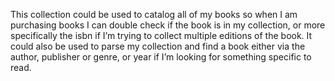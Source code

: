 This collection could be used to catalog all of my books so when I am purchasing books I can double check if the book is in my collection, or more specifically the isbn if I’m trying to collect multiple editions of the book. It could also be used to parse my collection and find a book either via the author, publisher or genre, or year if I’m looking for something specific to read.  
